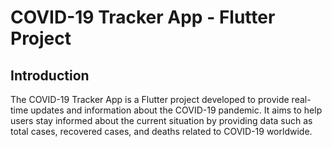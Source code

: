 # COVID-19 Tracker App - Flutter Project

## Introduction
The COVID-19 Tracker App is a Flutter project developed to provide real-time updates and information about the COVID-19 pandemic. It aims to help users stay informed about the current situation by providing data such as total cases, recovered cases, and deaths related to COVID-19 worldwide.
